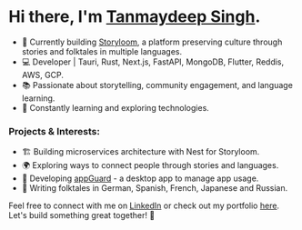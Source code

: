 # Hi there, I'm [Tanmaydeep Singh](https://tanmaydeep-singh.netlify.app/).

- 🚀 Currently building [Storyloom](https://storyloom.in/), a platform preserving culture through stories and folktales in multiple languages.
- 💻 Developer | Tauri, Rust, Next.js, FastAPI, MongoDB, Flutter, Reddis, AWS, GCP.
- 📚 Passionate about storytelling, community engagement, and language learning.
- 🌱 Constantly learning and exploring technologies.

### Projects & Interests:
- 🏗 Building microservices architecture with Nest for Storyloom.
- 🌍 Exploring ways to connect people through stories and languages.
- 📱 Developing [appGuard](https://github.com/tanmaydeep-singh) - a desktop app to manage app usage.
- 📖 Writing folktales in German, Spanish, French, Japanese and Russian.

Feel free to connect with me on [LinkedIn](https://www.linkedin.com/in/tanmaydeep-singh/) or check out my portfolio [here](https://tanmaydeep-singh.netlify.app/). Let's build something great together! 🚀
